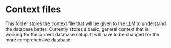 # Context files
This folder stores the context file that will be given to the LLM to understand the database better.
Currently stores a basic, general context that is working for the current database setup. It will have to be changed for the more comprehensive database
